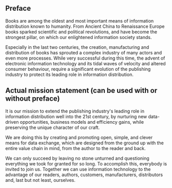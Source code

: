 ## Preface

Books are among the oldest and most important means of information distribution known to humanity. From Ancient China to Renaissance Europe books sparked scientific and political revolutions, and have become the strongest pillar, on which our enlightened information society stands.

Especially in the last two centuries, the creation, manufacturing and distribution of books has sprouted a complex industry of many actors and even more processes. While very successful during this time, the advent of electronic information technology and its tidal waves of velocity and altered consumer behaviour, require a significant evolution of the publishing industry to protect its leading role in information distribution.

## Actual mission statement (can be used with or without preface)

It is our mission to extend the publishing industry's leading role in information distribution well into the 21st century, by nurturing new data-driven opportunities, business models and efficiency gains, while preserving the unique character of our craft.

We are doing this by creating and promoting open, simple, and clever means for data exchange, which are designed from the ground up with the entire value chain in mind, from the author to the reader and back.

We can only succeed by leaving no stone unturned and questioning everything we took for granted for so long. To accomplish this, everybody is invited to join us. Together we can use information technology to the advantage of our readers, authors, customers, manufacturers, distributors and, last but not least, ourselves.
